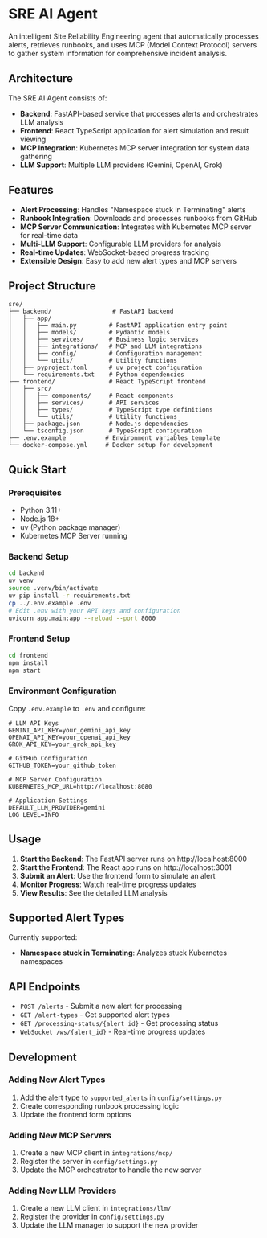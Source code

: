 # SRE AI Agent

An intelligent Site Reliability Engineering agent that automatically processes alerts, retrieves runbooks, and uses MCP (Model Context Protocol) servers to gather system information for comprehensive incident analysis.

## Architecture

The SRE AI Agent consists of:

- **Backend**: FastAPI-based service that processes alerts and orchestrates LLM analysis
- **Frontend**: React TypeScript application for alert simulation and result viewing  
- **MCP Integration**: Kubernetes MCP server integration for system data gathering
- **LLM Support**: Multiple LLM providers (Gemini, OpenAI, Grok)

## Features

- **Alert Processing**: Handles "Namespace stuck in Terminating" alerts
- **Runbook Integration**: Downloads and processes runbooks from GitHub
- **MCP Server Communication**: Integrates with Kubernetes MCP server for real-time data
- **Multi-LLM Support**: Configurable LLM providers for analysis
- **Real-time Updates**: WebSocket-based progress tracking
- **Extensible Design**: Easy to add new alert types and MCP servers

## Project Structure

```
sre/
├── backend/                 # FastAPI backend
│   ├── app/
│   │   ├── main.py         # FastAPI application entry point
│   │   ├── models/         # Pydantic models
│   │   ├── services/       # Business logic services
│   │   ├── integrations/   # MCP and LLM integrations
│   │   ├── config/         # Configuration management
│   │   └── utils/          # Utility functions
│   ├── pyproject.toml      # uv project configuration
│   └── requirements.txt    # Python dependencies
├── frontend/               # React TypeScript frontend
│   ├── src/
│   │   ├── components/     # React components
│   │   ├── services/       # API services
│   │   ├── types/          # TypeScript type definitions
│   │   └── utils/          # Utility functions
│   ├── package.json        # Node.js dependencies
│   └── tsconfig.json       # TypeScript configuration
├── .env.example           # Environment variables template
└── docker-compose.yml     # Docker setup for development
```

## Quick Start

### Prerequisites

- Python 3.11+
- Node.js 18+
- uv (Python package manager)
- Kubernetes MCP Server running

### Backend Setup

```bash
cd backend
uv venv
source .venv/bin/activate
uv pip install -r requirements.txt
cp ../.env.example .env
# Edit .env with your API keys and configuration
uvicorn app.main:app --reload --port 8000
```

### Frontend Setup

```bash
cd frontend
npm install
npm start
```

### Environment Configuration

Copy `.env.example` to `.env` and configure:

```env
# LLM API Keys
GEMINI_API_KEY=your_gemini_api_key
OPENAI_API_KEY=your_openai_api_key
GROK_API_KEY=your_grok_api_key

# GitHub Configuration
GITHUB_TOKEN=your_github_token

# MCP Server Configuration
KUBERNETES_MCP_URL=http://localhost:8080

# Application Settings
DEFAULT_LLM_PROVIDER=gemini
LOG_LEVEL=INFO
```

## Usage

1. **Start the Backend**: The FastAPI server runs on http://localhost:8000
2. **Start the Frontend**: The React app runs on http://localhost:3001
3. **Submit an Alert**: Use the frontend form to simulate an alert
4. **Monitor Progress**: Watch real-time progress updates
5. **View Results**: See the detailed LLM analysis

## Supported Alert Types

Currently supported:
- **Namespace stuck in Terminating**: Analyzes stuck Kubernetes namespaces

## API Endpoints

- `POST /alerts` - Submit a new alert for processing
- `GET /alert-types` - Get supported alert types
- `GET /processing-status/{alert_id}` - Get processing status
- `WebSocket /ws/{alert_id}` - Real-time progress updates

## Development

### Adding New Alert Types

1. Add the alert type to `supported_alerts` in `config/settings.py`
2. Create corresponding runbook processing logic
3. Update the frontend form options

### Adding New MCP Servers

1. Create a new MCP client in `integrations/mcp/`
2. Register the server in `config/settings.py`
3. Update the MCP orchestrator to handle the new server

### Adding New LLM Providers

1. Create a new LLM client in `integrations/llm/`
2. Register the provider in `config/settings.py`
3. Update the LLM manager to support the new provider

